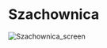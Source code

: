 # Szachownica
![Szachownica_screen](https://user-images.githubusercontent.com/83656046/204148448-becca260-d254-4ef9-bc48-1fdad551cba9.jpg)
